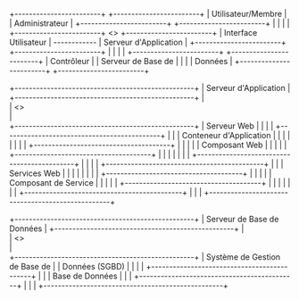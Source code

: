
+------------------------+          +------------------------+
|   Utilisateur/Membre   |          |       Administrateur    |
+------------------------+          +------------------------+
           |                              |
           |                              |
+------------------------+  <<deploy>>  +------------------------+
|  Interface Utilisateur | ------------ |   Serveur d'Application |
+------------------------+              +------------------------+
           |                              |
           |                              |
+------------------------+              +------------------------+
|       Contrôleur       |              |   Serveur de Base de    |
|                        |              |       Données           |
+------------------------+              +------------------------+


+--------------------------------------------------+
|             Serveur d'Application                 |
+--------------------------------------------------+
           |                              
           |   <<deploy>>                  
           |                              
+--------------------------------------------------+
|            Serveur Web                           |
|                                                  |
|  +--------------------------------------------+  |
|  |        Conteneur d'Application              |  |
|  |                                            |  |
|  |  +--------------------------------------+  |  |
|  |  |            Composant Web              |  |  |
|  |  +--------------------------------------+  |  |
|  |                                            |  |
|  +--------------------------------------------+  |
|                                                  |
|  +--------------------------------------------+  |
|  |        Services Web                        |  |
|  |                                            |  |
|  |  +--------------------------------------+  |  |
|  |  |            Composant de Service       |  |  |
|  |  +--------------------------------------+  |  |
|  |                                            |  |
|  +--------------------------------------------+  |
|                                                  |
+--------------------------------------------------+


+--------------------------------------------------+
|              Serveur de Base de Données           |
+--------------------------------------------------+
           |                              
           |   <<deploy>>                  
           |                              
+--------------------------------------------------+
|                Système de Gestion de Base de      |
|                   Données (SGBD)                  |
|                                                  |
|  +--------------------------------------------+  |
|  |          Base de Données                    |  |
|  +--------------------------------------------+  |
|                                                  |
+--------------------------------------------------+
